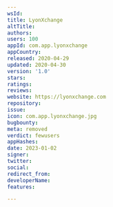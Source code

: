 ```yaml
---
wsId: 
title: LyonXchange
altTitle: 
authors: 
users: 100
appId: com.app.lyonxchange
appCountry: 
released: 2020-04-29
updated: 2020-04-30
version: '1.0'
stars: 
ratings: 
reviews: 
website: https://lyonxchange.com
repository: 
issue: 
icon: com.app.lyonxchange.jpg
bugbounty: 
meta: removed
verdict: fewusers
appHashes: 
date: 2023-01-02
signer: 
twitter: 
social: 
redirect_from: 
developerName: 
features: 

---
```


